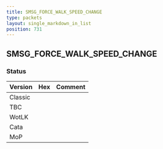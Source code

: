```yaml
---
title: SMSG_FORCE_WALK_SPEED_CHANGE
type: packets
layout: single_markdown_in_list
position: 731
---
```


## SMSG_FORCE_WALK_SPEED_CHANGE

### Status

Version | Hex | Comment
---------- | ---------- | ---------- 
Classic |  |  
TBC |  |  
WotLK |  |  
Cata |  |  
MoP |  |  